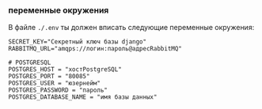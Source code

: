 ### переменные окружения
В файле `./.env` ты должен вписать следующие переменные окружения:
```.env
SECRET_KEY="Секретный ключ базы django"
RABBITMQ_URL="amqps://логин:пароль@адресRabbitMQ"

# POSTGRESQL
POSTGRES_HOST = "хостPostgreSQL"
POSTGRES_PORT = "80085"
POSTGRES_USER = "юзернейм"
POSTGRES_PASSWORD = "пароль"
POSTGRES_DATABASE_NAME = "имя базы данных"  
```
